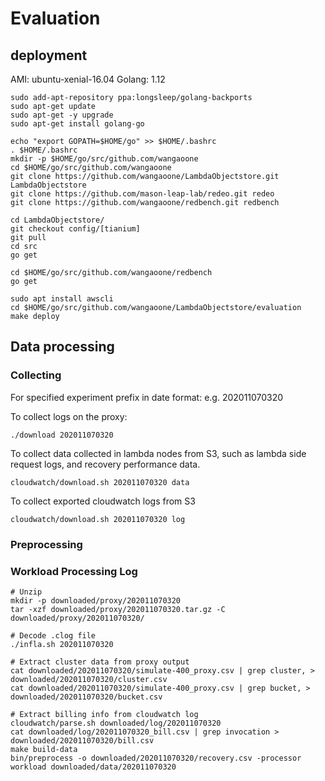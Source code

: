 # Evaluation

## deployment

AMI: ubuntu-xenial-16.04
Golang: 1.12

~~~
sudo add-apt-repository ppa:longsleep/golang-backports
sudo apt-get update
sudo apt-get -y upgrade
sudo apt-get install golang-go

echo "export GOPATH=$HOME/go" >> $HOME/.bashrc
. $HOME/.bashrc
mkdir -p $HOME/go/src/github.com/wangaoone
cd $HOME/go/src/github.com/wangaoone
git clone https://github.com/wangaoone/LambdaObjectstore.git LambdaObjectstore
git clone https://github.com/mason-leap-lab/redeo.git redeo
git clone https://github.com/wangaoone/redbench.git redbench

cd LambdaObjectstore/
git checkout config/[tianium]
git pull
cd src
go get

cd $HOME/go/src/github.com/wangaoone/redbench
go get

sudo apt install awscli
cd $HOME/go/src/github.com/wangaoone/LambdaObjectstore/evaluation
make deploy
~~~

## Data processing

### Collecting

For specified experiment prefix in date format: e.g. 202011070320

To collect logs on the proxy:

~~~
./download 202011070320
~~~

To collect data collected in lambda nodes from S3, such as lambda side request logs, and recovery performance data.

~~~
cloudwatch/download.sh 202011070320 data
~~~

To collect exported cloudwatch logs from S3

~~~
cloudwatch/download.sh 202011070320 log
~~~

### Preprocessing


### Workload Processing Log

~~~
# Unzip
mkdir -p downloaded/proxy/202011070320
tar -xzf downloaded/proxy/202011070320.tar.gz -C downloaded/proxy/202011070320/

# Decode .clog file
./infla.sh 202011070320

# Extract cluster data from proxy output
cat downloaded/202011070320/simulate-400_proxy.csv | grep cluster, > downloaded/202011070320/cluster.csv
cat downloaded/202011070320/simulate-400_proxy.csv | grep bucket, > downloaded/202011070320/bucket.csv

# Extract billing info from cloudwatch log
cloudwatch/parse.sh downloaded/log/202011070320
cat downloaded/log/202011070320_bill.csv | grep invocation > downloaded/202011070320/bill.csv
make build-data
bin/preprocess -o downloaded/202011070320/recovery.csv -processor workload downloaded/data/202011070320
~~~